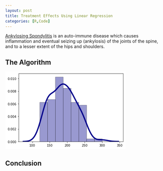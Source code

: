 ```yaml
---
layout: post
title: Treatment Effects Using Linear Regression
categories: [R,Code]
---
```

[Ankylosing Spondylitis](https://en.wikipedia.org/wiki/Ankylosing_spondylitis) is an auto-immune disease which causes inflammation and eventual seizing up (ankylosis) of the joints of the spine,
and to a lesser extent of the hips and shoulders.

## The Algorithm




 


 

<img src="/images/100 plot.png" alt="100 Games Distribution"/>



## Conclusion


